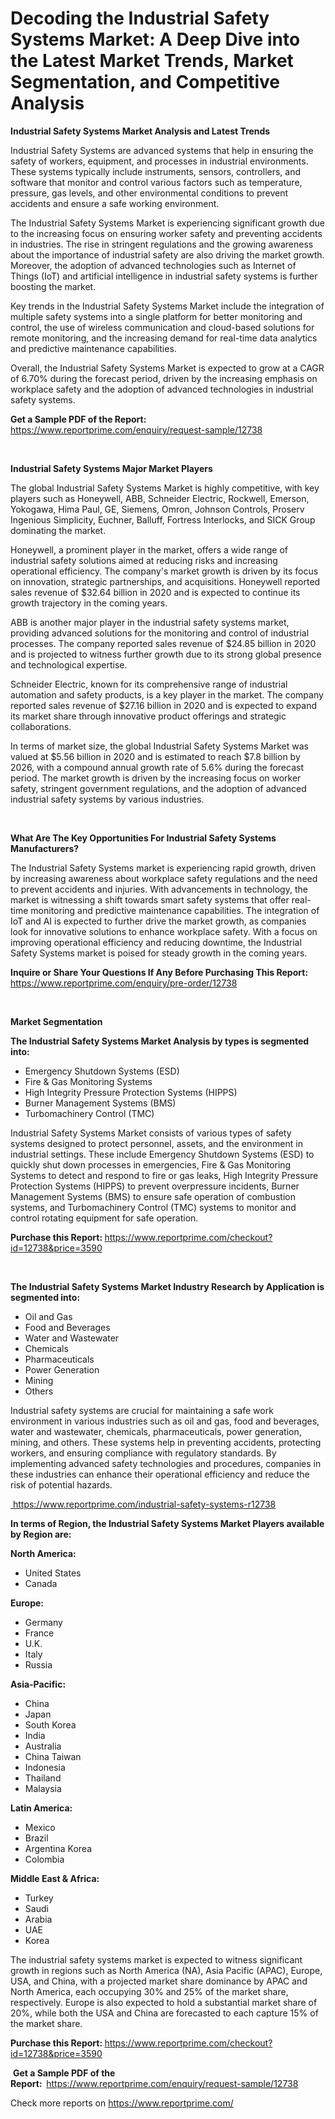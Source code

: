 <p><h1>Decoding the Industrial Safety Systems Market: A Deep Dive into the Latest Market Trends, Market Segmentation, and Competitive Analysis</h1></p><p><strong>Industrial Safety Systems Market Analysis and Latest Trends</strong></p>
<p><p>Industrial Safety Systems are advanced systems that help in ensuring the safety of workers, equipment, and processes in industrial environments. These systems typically include instruments, sensors, controllers, and software that monitor and control various factors such as temperature, pressure, gas levels, and other environmental conditions to prevent accidents and ensure a safe working environment.</p><p>The Industrial Safety Systems Market is experiencing significant growth due to the increasing focus on ensuring worker safety and preventing accidents in industries. The rise in stringent regulations and the growing awareness about the importance of industrial safety are also driving the market growth. Moreover, the adoption of advanced technologies such as Internet of Things (IoT) and artificial intelligence in industrial safety systems is further boosting the market.</p><p>Key trends in the Industrial Safety Systems Market include the integration of multiple safety systems into a single platform for better monitoring and control, the use of wireless communication and cloud-based solutions for remote monitoring, and the increasing demand for real-time data analytics and predictive maintenance capabilities.</p><p>Overall, the Industrial Safety Systems Market is expected to grow at a CAGR of 6.70% during the forecast period, driven by the increasing emphasis on workplace safety and the adoption of advanced technologies in industrial safety systems.</p></p>
<p><strong>Get a Sample PDF of the Report:&nbsp;</strong> <a href="https://www.reportprime.com/enquiry/request-sample/12738">https://www.reportprime.com/enquiry/request-sample/12738</a></p>
<p>&nbsp;</p>
<p><strong>Industrial Safety Systems Major Market Players</strong></p>
<p><p>The global Industrial Safety Systems Market is highly competitive, with key players such as Honeywell, ABB, Schneider Electric, Rockwell, Emerson, Yokogawa, Hima Paul, GE, Siemens, Omron, Johnson Controls, Proserv Ingenious Simplicity, Euchner, Balluff, Fortress Interlocks, and SICK Group dominating the market.</p><p>Honeywell, a prominent player in the market, offers a wide range of industrial safety solutions aimed at reducing risks and increasing operational efficiency. The company's market growth is driven by its focus on innovation, strategic partnerships, and acquisitions. Honeywell reported sales revenue of $32.64 billion in 2020 and is expected to continue its growth trajectory in the coming years.</p><p>ABB is another major player in the industrial safety systems market, providing advanced solutions for the monitoring and control of industrial processes. The company reported sales revenue of $24.85 billion in 2020 and is projected to witness further growth due to its strong global presence and technological expertise.</p><p>Schneider Electric, known for its comprehensive range of industrial automation and safety products, is a key player in the market. The company reported sales revenue of $27.16 billion in 2020 and is expected to expand its market share through innovative product offerings and strategic collaborations.</p><p>In terms of market size, the global Industrial Safety Systems Market was valued at $5.56 billion in 2020 and is estimated to reach $7.8 billion by 2026, with a compound annual growth rate of 5.6% during the forecast period. The market growth is driven by the increasing focus on worker safety, stringent government regulations, and the adoption of advanced industrial safety systems by various industries.</p></p>
<p>&nbsp;</p>
<p><strong>What Are The Key Opportunities For Industrial Safety Systems Manufacturers?</strong></p>
<p><p>The Industrial Safety Systems market is experiencing rapid growth, driven by increasing awareness about workplace safety regulations and the need to prevent accidents and injuries. With advancements in technology, the market is witnessing a shift towards smart safety systems that offer real-time monitoring and predictive maintenance capabilities. The integration of IoT and AI is expected to further drive the market growth, as companies look for innovative solutions to enhance workplace safety. With a focus on improving operational efficiency and reducing downtime, the Industrial Safety Systems market is poised for steady growth in the coming years.</p></p>
<p><strong>Inquire or Share Your Questions If Any Before Purchasing This Report:</strong> <a href="https://www.reportprime.com/enquiry/pre-order/12738">https://www.reportprime.com/enquiry/pre-order/12738</a></p>
<p>&nbsp;</p>
<p><strong>Market Segmentation</strong></p>
<p><strong>The Industrial Safety Systems Market Analysis by types is segmented into:</strong></p>
<p><ul><li>Emergency Shutdown Systems (ESD)</li><li>Fire & Gas Monitoring Systems</li><li>High Integrity Pressure Protection Systems (HIPPS)</li><li>Burner Management Systems (BMS)</li><li>Turbomachinery Control (TMC)</li></ul></p>
<p><p>Industrial Safety Systems Market consists of various types of safety systems designed to protect personnel, assets, and the environment in industrial settings. These include Emergency Shutdown Systems (ESD) to quickly shut down processes in emergencies, Fire & Gas Monitoring Systems to detect and respond to fire or gas leaks, High Integrity Pressure Protection Systems (HIPPS) to prevent overpressure incidents, Burner Management Systems (BMS) to ensure safe operation of combustion systems, and Turbomachinery Control (TMC) systems to monitor and control rotating equipment for safe operation.</p></p>
<p><strong>Purchase this Report:&nbsp;</strong><a href="https://www.reportprime.com/checkout?id=12738&price=3590">https://www.reportprime.com/checkout?id=12738&price=3590</a></p>
<p>&nbsp;</p>
<p><strong>The Industrial Safety Systems Market Industry Research by Application is segmented into:</strong></p>
<p><ul><li>Oil and Gas</li><li>Food and Beverages</li><li>Water and Wastewater</li><li>Chemicals</li><li>Pharmaceuticals</li><li>Power Generation</li><li>Mining</li><li>Others</li></ul></p>
<p><p>Industrial safety systems are crucial for maintaining a safe work environment in various industries such as oil and gas, food and beverages, water and wastewater, chemicals, pharmaceuticals, power generation, mining, and others. These systems help in preventing accidents, protecting workers, and ensuring compliance with regulatory standards. By implementing advanced safety technologies and procedures, companies in these industries can enhance their operational efficiency and reduce the risk of potential hazards.</p></p>
<p><a href="https://www.reportprime.com/industrial-safety-systems-r12738">&nbsp;https://www.reportprime.com/industrial-safety-systems-r12738</a></p>
<p><strong>In terms of Region, the Industrial Safety Systems Market Players available by Region are:</strong></p>
<p>
    <p> <strong> North America: </strong>
        <ul>
            <li>United States</li>
            <li>Canada</li>
        </ul>
        </p> 
    <p> <strong> Europe: </strong>
        <ul>
            <li>Germany</li>
            <li>France</li>
            <li>U.K.</li>
            <li>Italy</li>
            <li>Russia</li>
        </ul>
        </p> 
    <p> <strong> Asia-Pacific: </strong>
        <ul>
            <li>China</li>
            <li>Japan</li>
            <li>South Korea</li>
            <li>India</li>
            <li>Australia</li>
            <li>China Taiwan</li>
            <li>Indonesia</li>
            <li>Thailand</li>
            <li>Malaysia</li>
        </ul>
        </p> 
    <p> <strong> Latin America: </strong>
        <ul>
            <li>Mexico</li>
            <li>Brazil</li>
            <li>Argentina Korea</li>
            <li>Colombia</li>
        </ul>
        </p> 
    <p> <strong> Middle East & Africa: </strong>
        <ul>
            <li>Turkey</li>
            <li>Saudi</li>
            <li>Arabia</li>
            <li>UAE</li>
            <li>Korea</li>
        </ul>
    </p>
    </p>
<p><p>The industrial safety systems market is expected to witness significant growth in regions such as North America (NA), Asia Pacific (APAC), Europe, USA, and China, with a projected market share dominance by APAC and North America, each occupying 30% and 25% of the market share, respectively. Europe is also expected to hold a substantial market share of 20%, while both the USA and China are forecasted to each capture 15% of the market share.</p></p>
<p><strong>Purchase this Report: </strong><a href="https://www.reportprime.com/checkout?id=12738&price=3590">https://www.reportprime.com/checkout?id=12738&price=3590</a></p>
<p>&nbsp;<strong>Get a Sample PDF of the Report:&nbsp;&nbsp;</strong><a href="https://www.reportprime.com/enquiry/request-sample/12738">https://www.reportprime.com/enquiry/request-sample/12738</a></p>
<p><strong></strong></p>
<p>Check more reports on <a href="https://www.reportprime.com/">https://www.reportprime.com/</a></p>